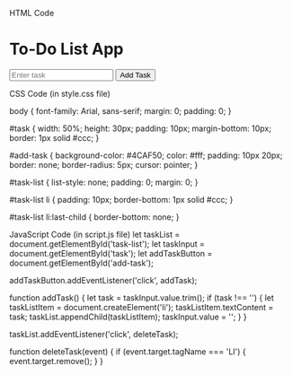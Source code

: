 HTML Code

<!DOCTYPE html>
<html>
<head>
	<title>To-Do List App</title>
	<link rel="stylesheet" href="style.css">
</head>
<body>
	<h1>To-Do List App</h1>
	<input type="text" id="task" placeholder="Enter task">
	<button id="add-task">Add Task</button>
	<ul id="task-list"></ul>
	<script src="script.js"></script>
</body>
</html>


CSS Code (in style.css file)

body {
	font-family: Arial, sans-serif;
	margin: 0;
	padding: 0;
}

#task {
	width: 50%;
	height: 30px;
	padding: 10px;
	margin-bottom: 10px;
	border: 1px solid #ccc;
}

#add-task {
	background-color: #4CAF50;
	color: #fff;
	padding: 10px 20px;
	border: none;
	border-radius: 5px;
	cursor: pointer;
}

#task-list {
	list-style: none;
	padding: 0;
	margin: 0;
}

#task-list li {
	padding: 10px;
	border-bottom: 1px solid #ccc;
}

#task-list li:last-child {
	border-bottom: none;
}

JavaScript Code (in script.js file)
let taskList = document.getElementById('task-list');
let taskInput = document.getElementById('task');
let addTaskButton = document.getElementById('add-task');

addTaskButton.addEventListener('click', addTask);

function addTask() {
	let task = taskInput.value.trim();
	if (task !== '') {
		let taskListItem = document.createElement('li');
		taskListItem.textContent = task;
		taskList.appendChild(taskListItem);
		taskInput.value = '';
	}
}

taskList.addEventListener('click', deleteTask);

function deleteTask(event) {
	if (event.target.tagName === 'LI') {
		event.target.remove();
	}
}
